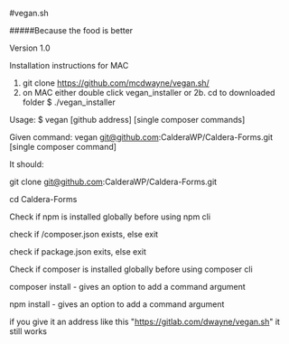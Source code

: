 #vegan.sh

#####Because the food is better

Version 1.0

Installation instructions for MAC
1. git clone https://github.com/mcdwayne/vegan.sh/
2. on MAC either double click vegan_installer 
  or
  2b. cd to downloaded folder 
      $ ./vegan_installer

Usage: 
$ vegan [github address] [single composer commands]

Given command: 
vegan git@github.com:CalderaWP/Caldera-Forms.git [single composer command]

It should:

git clone git@github.com:CalderaWP/Caldera-Forms.git

cd Caldera-Forms

Check if npm is installed globally before using npm cli

check if /composer.json exists, else exit

check if package.json exits, else exit

Check if composer is installed globally before using composer cli

composer install - gives an option to add a command argument

npm install - gives an option to add a command argument


if you give it an address like this "https://gitlab.com/dwayne/vegan.sh" it still works


